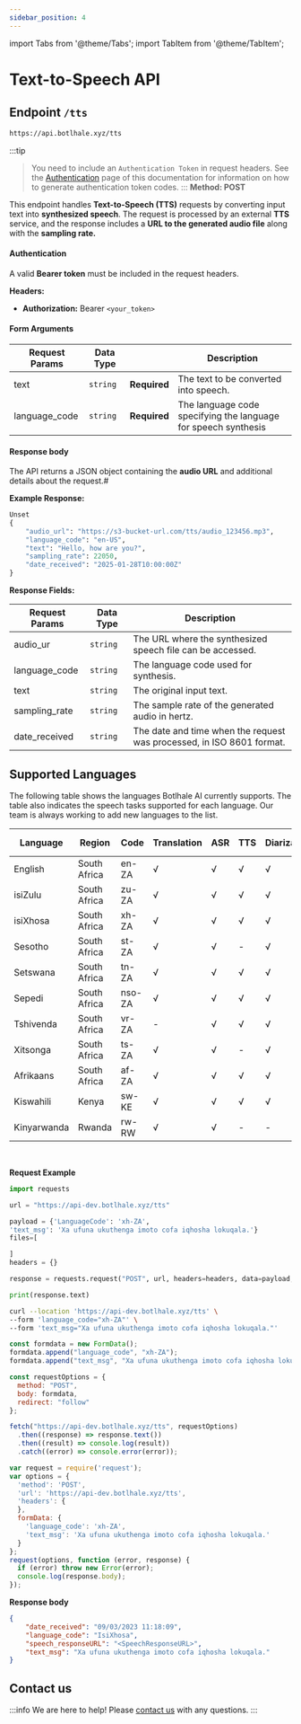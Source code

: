 ```yaml
---
sidebar_position: 4
---
```

import Tabs from '@theme/Tabs';
import TabItem from '@theme/TabItem';

# Text-to-Speech API

## Endpoint `/tts`
```bash
https://api.botlhale.xyz/tts
```
:::tip
> You need to include an `Authentication Token` in request headers. See the [Authentication](API.md#authentication) page of this documentation for information on how to generate authentication token codes.
:::
**Method: POST**

This endpoint handles **Text-to-Speech (TTS)** requests by converting input text into **synthesized speech**. The request is processed by an external **TTS** service, and the response includes a **URL to the generated audio file** along with the **sampling rate.**

#### Authentication

A valid **Bearer token** must be included in the request headers.

**Headers:**
- **Authorization:** Bearer `<your_token>`

#### Form Arguments

Request Params |Data Type | |Description |
| ------------- | ------------- | ------------- | ------------- |
| text  | `string` |**Required** |The text to be converted into speech.| 
|language_code  | `string` | **Required** | The language code specifying the language for speech synthesis |

#### Response body
The API returns a JSON object containing the **audio URL** and additional details about the request.#

**Example Response:**
```python
Unset
{
    "audio_url": "https://s3-bucket-url.com/tts/audio_123456.mp3",
    "language_code": "en-US",
    "text": "Hello, how are you?",
    "sampling_rate": 22050,
    "date_received": "2025-01-28T10:00:00Z"
}
```
**Response Fields:**

| Request Params | Data Type | Description |
| ------------- | ------------- | ------------- |
| audio_ur  | `string` | The URL where the synthesized speech file can be accessed.| 
| language_code  | `string` | The language code used for synthesis.| 
| text  | `string` | The original input text. |
| sampling_rate  | `string` | The sample rate of the generated audio in hertz. |
| date_received  | `string` | The date and time when the request was processed, in ISO 8601 format. |



 ## Supported Languages

The following table shows the languages Botlhale AI currently supports. The table also indicates the 
speech tasks supported for each language. Our team is always working to add new languages to the list.

| Language    | Region       | Code   | Translation | ASR | TTS | Diarization | Language ID |
| ----------- | ------------ | ------ | ----------- | --- | --- | ----------- | ----------- |
| English     | South Africa | en-ZA  | √           | √   | √   | √           | √           |
| isiZulu     | South Africa | zu-ZA  | √           | √   | √   | √           | √           |
| isiXhosa    | South Africa | xh-ZA  | √           | √   | √   | √           | √           |
| Sesotho     | South Africa | st-ZA  | √           | √   | -   | √           | √           |
| Setswana    | South Africa | tn-ZA  | √           | √   | √   | √           | √           |
| Sepedi      | South Africa | nso-ZA | √           | √   | √   | √           | √           |
| Tshivenda   | South Africa | vr-ZA  | -           | √   | √   | √           | √           |
| Xitsonga    | South Africa | ts-ZA  | √           | √   | -   | √           | √           |
| Afrikaans   | South Africa | af-ZA  | √           | √   | √   | √           | √           |
| Kiswahili   | Kenya        | sw-KE  | √           | √   | √   | √           | -           |
| Kinyarwanda | Rwanda       | rw-RW  | √           | √   | -   | -           | -           |

<br />

**Request Example**

<Tabs>
<TabItem value="py" label="Python" default>

```python 
import requests

url = "https://api-dev.botlhale.xyz/tts"

payload = {'LanguageCode': 'xh-ZA',
'text_msg': 'Xa ufuna ukuthenga imoto cofa iqhosha lokuqala.'}
files=[

]
headers = {}

response = requests.request("POST", url, headers=headers, data=payload, files=files)

print(response.text)

```

</TabItem>
<TabItem value="bash" label="Bash">


```bash 
curl --location 'https://api-dev.botlhale.xyz/tts' \
--form 'language_code="xh-ZA"' \
--form 'text_msg="Xa ufuna ukuthenga imoto cofa iqhosha lokuqala."'
```

</TabItem>
<TabItem value="js" label="JavaScript">

```javascript 
const formdata = new FormData();
formdata.append("language_code", "xh-ZA");
formdata.append("text_msg", "Xa ufuna ukuthenga imoto cofa iqhosha lokuqala.");

const requestOptions = {
  method: "POST",
  body: formdata,
  redirect: "follow"
};

fetch("https://api-dev.botlhale.xyz/tts", requestOptions)
  .then((response) => response.text())
  .then((result) => console.log(result))
  .catch((error) => console.error(error));
```

</TabItem>
<TabItem value="nodejs" label="NodeJs - Request">

```js
var request = require('request');
var options = {
  'method': 'POST',
  'url': 'https://api-dev.botlhale.xyz/tts',
  'headers': {
  },
  formData: {
    'language_code': 'xh-ZA',
    'text_msg': 'Xa ufuna ukuthenga imoto cofa iqhosha lokuqala.'
  }
};
request(options, function (error, response) {
  if (error) throw new Error(error);
  console.log(response.body);
});

```

</TabItem>
</Tabs>

**Response body**

```json
{
    "date_received": "09/03/2023 11:18:09",
    "language_code": "IsiXhosa",
    "speech_responseURL": "<SpeechResponseURL>",
    "text_msg": "Xa ufuna ukuthenga imoto cofa iqhosha lokuqala."
}
```

## Contact us

:::info
We are here to help! Please [contact us](mailto:support@botlhale.ai) with any questions.
:::



<!-- 
## Speech-to-Text API

This page outlines the fundamentals of using the Speech-to-Text API. Covered in this page is information on the 
types of requests you can make using Speech-to-Text, how to construct those requests, and how to handle their 
responses. It's recommended that you read this page in its entirety before diving into the Speech API.

**Speech Requests**

Speech-to-Text has two main methods of performing speech recognition. These are listed and described as follows:

#### Synchronous Requests

With synchronous requests (REST), audio data is sent to the Speech-to-Text API, recognition is performed on that
 data, and results are returned once all audio has been processed. Synchronous recognition requests are limited 
to audio data of 1 minute or less in duration.

#### Asynchronous Requests

With asynchronous requests (REST), audio data is sent to the Speech-to-Text API and a Long Running Operation is 
initiated. Using this operation, you can periodically poll for recognition results. Asynchronous requests can be used 
for audio data with a duration up to 400 minutes.


|Request Type | Audio Length Limit |
| ------------- | ------------- |
| Synchronous Request  | `≤ 60 seconds` | 
| Asynchronous Request  | `≤ 400 minutes` |


**Supported formats**

* `File Type` - We currently only support **wav, amr, flac, and ogg.** audio files.

* `Sample Rate` - We support all sample rates between 8 000 Hz and 48 000 Hz. If you can choose the sample rate of the source, record the audio at 16 000 Hz. This is because sample rates below that might affect the accuracy of our models, and sample rates above 16 000 Hz have no significant impact on the accuracy of our models. 


# Speech-to-Text API

### Synchronous Request

Synchronous recognition requests are the simplest means of performing recognition on speech audio data. 
The Speech-to-Text API can process up to 1 minute of speech audio data sent in a synchronous request. 
After the Speech-to-Text API processes and recognizes all of the audio, it returns a response. A sample 
request is shown in the section that follows:


**ASR POST**

```bash
https://api.botlhale.xyz/asr
```
:::tip
> You need to include an `Authentication Token` in request headers. See the [Authentication](API.md#authentication) page of this documentation for information on how to generate authentication token codes.
:::

This endpoint handles single speech-to-text conversion. This API endpoint returns a text transcript of the audio file provided and supports audio clips of up to 1 minutes.


Request Params |File Type | | Description |
| ------------- | ------------- | ------------- | ------------- |
| SpeechFile  | `File`  | **Required** | This is the binary audio file of the user's message.| 
| SampleRate  | `Number`  | **Required** | The sample rate of the supplied audio clip in hertz, for example, 8kHz rendered as 8 000.|
| LanguageCode  | `String`  | **Optional** | This is the language spoken in the supplied audio clip. We use BCP-47 language tags. <br/>See the Supported Languages page for a list of supported languages and codes. |



**Request Example**

<Tabs>
<TabItem value="py" label="Python" default>

```py
import requests

url = "https://api-dev.botlhale.xyz/asr"

payload = {'LanguageCode': 'zu-ZA',
'SampleRate': '16000'}
files=[
  ('SpeechFile',('tts_aw215n3s4ni4_IsiZulu_H127Bqf8aN08.wav',open('0zanOkguS/tts_aw215n3s4ni4_IsiZulu_H127Bqf8aN08.wav','rb'),'audio/wav'))
]
headers = {}

response = requests.request("POST", url, headers=headers, data=payload, files=files)

print(response.text)

```

</TabItem>
<TabItem value="bash" label="Bash">

```js 
curl --location 'https://api-dev.botlhale.xyz/asr' \
--form 'LanguageCode="zu-ZA"' \
--form 'SampleRate="16000"' \
--form 'SpeechFile=@"0zanOkguS/tts_aw215n3s4ni4_IsiZulu_H127Bqf8aN08.wav"'
```

</TabItem>
<TabItem value="js" label="JavaScript">

```js
const formdata = new FormData();
formdata.append("LanguageCode", "zu-ZA");
formdata.append("SampleRate", "16000");
formdata.append("SpeechFile", fileInput.files[0], "[PROXY]");

const requestOptions = {
  method: "POST",
  body: formdata,
  redirect: "follow"
};

fetch("https://api-dev.botlhale.xyz/asr", requestOptions)
  .then((response) => response.text())
  .then((result) => console.log(result))
  .catch((error) => console.error(error));
```

</TabItem>
<TabItem value="nodejs" label="NodeJs - Request">

```js
var request = require('request');
var fs = require('fs');
var options = {
  'method': 'POST',
  'url': 'https://api-dev.botlhale.xyz/asr',
  'headers': {
  },
  formData: {
    'LanguageCode': 'zu-ZA',
    'SampleRate': '16000',
    'SpeechFile': [
      fs.createReadStream('0zanOkguS/tts_aw215n3s4ni4_IsiZulu_H127Bqf8aN08.wav')
    ]
  }
};
request(options, function (error, response) {
  if (error) throw new Error(error);
  console.log(response.body);
});

```

</TabItem>
</Tabs>


**Response body**

```json
{
    "date_received": "09/03/2023 11:21:07",
    "language_code": "zu-ZA",
    "NewSampleRate": "16000",
    "speech_file": "asr_6fFd2s7974WO_zu-ZA__w7P2MS4FH454.wav",
    "transcription": "izithombe zakhe umzimba zokuxhumana"
}
```

## Contact us

:::info
We are here to help! Please [contact us](mailto:support@botlhale.ai) with any questions.
::: --> 